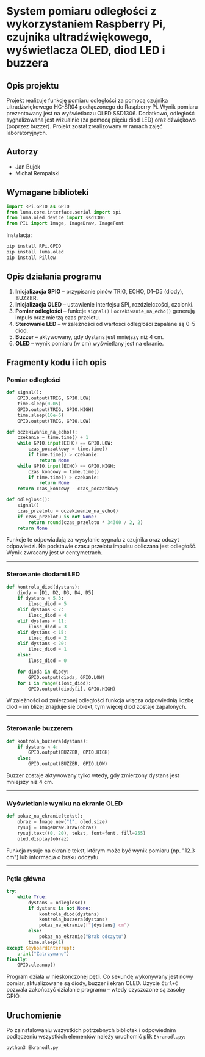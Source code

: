 # System pomiaru odległości z wykorzystaniem Raspberry Pi, czujnika ultradźwiękowego, wyświetlacza OLED, diod LED i buzzera

## Opis projektu

Projekt realizuje funkcję pomiaru odległości za pomocą czujnika ultradźwiękowego HC-SR04 podłączonego do Raspberry Pi. Wynik pomiaru prezentowany jest na wyświetlaczu OLED SSD1306. Dodatkowo, odległość sygnalizowana jest wizualnie (za pomocą pięciu diod LED) oraz dźwiękowo (poprzez buzzer). Projekt został zrealizowany w ramach zajęć laboratoryjnych.

## Autorzy

- Jan Bujok  
- Michał Rempalski

## Wymagane biblioteki 

```python
import RPi.GPIO as GPIO
from luma.core.interface.serial import spi
from luma.oled.device import ssd1306
from PIL import Image, ImageDraw, ImageFont
```

Instalacja:
```bash
pip install RPi.GPIO
pip install luma.oled
pip install Pillow
```

## Opis działania programu

1. **Inicjalizacja GPIO** – przypisanie pinów TRIG, ECHO, D1–D5 (diody), BUZZER.
2. **Inicjalizacja OLED** – ustawienie interfejsu SPI, rozdzielczości, czcionki.
3. **Pomiar odległości** – funkcje `signal()` i `oczekiwanie_na_echo()` generują impuls oraz mierzą czas przelotu.
4. **Sterowanie LED** – w zależności od wartości odległości zapalane są 0–5 diod.
5. **Buzzer** – aktywowany, gdy dystans jest mniejszy niż 4 cm.
6. **OLED** – wynik pomiaru (w cm) wyświetlany jest na ekranie.

## Fragmenty kodu i ich opis

### Pomiar odległości

```python
def signal():
    GPIO.output(TRIG, GPIO.LOW)
    time.sleep(0.05)
    GPIO.output(TRIG, GPIO.HIGH)
    time.sleep(10e-6)
    GPIO.output(TRIG, GPIO.LOW)

def oczekiwanie_na_echo():
    czekanie = time.time() + 1
    while GPIO.input(ECHO) == GPIO.LOW:
        czas_poczatkowy = time.time()
        if time.time() > czekanie:
            return None
    while GPIO.input(ECHO) == GPIO.HIGH:
        czas_koncowy = time.time()
        if time.time() > czekanie:
            return None
    return czas_koncowy - czas_poczatkowy

def odleglosc():
    signal()
    czas_przelotu = oczekiwanie_na_echo()
    if czas_przelotu is not None:
        return round(czas_przelotu * 34300 / 2, 2)
    return None
```

Funkcje te odpowiadają za wysyłanie sygnału z czujnika oraz odczyt odpowiedzi. Na podstawie czasu przelotu impulsu obliczana jest odległość. Wynik zwracany jest w centymetrach.

---

### Sterowanie diodami LED

```python
def kontrola_diod(dystans):
    diody = [D1, D2, D3, D4, D5]
    if dystans < 5.3:
        ilosc_diod = 5
    elif dystans < 7:
        ilosc_diod = 4
    elif dystans < 11:
        ilosc_diod = 3
    elif dystans < 15:
        ilosc_diod = 2
    elif dystans < 20:
        ilosc_diod = 1
    else:
        ilosc_diod = 0

    for dioda in diody:
        GPIO.output(dioda, GPIO.LOW)
    for i in range(ilosc_diod):
        GPIO.output(diody[i], GPIO.HIGH)
```

W zależności od zmierzonej odległości funkcja włącza odpowiednią liczbę diod – im bliżej znajduje się obiekt, tym więcej diod zostaje zapalonych.

---

### Sterowanie buzzerem

```python
def kontrola_buzzera(dystans):
    if dystans < 4:
        GPIO.output(BUZZER, GPIO.HIGH)
    else:
        GPIO.output(BUZZER, GPIO.LOW)
```

Buzzer zostaje aktywowany tylko wtedy, gdy zmierzony dystans jest mniejszy niż 4 cm.

---

### Wyświetlanie wyniku na ekranie OLED

```python
def pokaz_na_ekranie(tekst):
    obraz = Image.new("1", oled.size)
    rysuj = ImageDraw.Draw(obraz)
    rysuj.text((0, 20), tekst, font=font, fill=255)
    oled.display(obraz)
```

Funkcja rysuje na ekranie tekst, którym może być wynik pomiaru (np. "12.3 cm") lub informacja o braku odczytu.

---

### Pętla główna

```python
try:
    while True:
        dystans = odleglosc()
        if dystans is not None:
            kontrola_diod(dystans)
            kontrola_buzzera(dystans)
            pokaz_na_ekranie(f"{dystans} cm")
        else:
            pokaz_na_ekranie("Brak odczytu")
        time.sleep(1)
except KeyboardInterrupt:
    print("Zatrzymano")
finally:
    GPIO.cleanup()
```

Program działa w nieskończonej pętli. Co sekundę wykonywany jest nowy pomiar, aktualizowane są diody, buzzer i ekran OLED. Użycie `Ctrl+C` pozwala zakończyć działanie programu – wtedy czyszczone są zasoby GPIO.

## Uruchomienie

Po zainstalowaniu wszystkich potrzebnych bibliotek i odpowiednim podłączeniu wszystkich elementów należy uruchomić plik `Ekranodl.py`:

```bash
python3 Ekranodl.py
```
